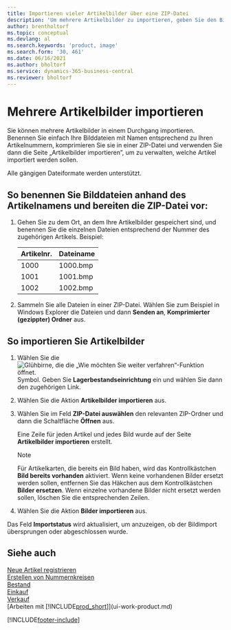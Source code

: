 ```yaml
---
title: Importieren vieler Artikelbilder über eine ZIP-Datei
description: 'Um mehrere Artikelbilder zu importieren, geben Sie den Bilddateien Namen, die den Artikelnummern entsprechen, komprimieren Sie sie in eine ZIP-Datei und verwenden Sie die Seite Artikelbilder importieren.'
author: brentholtorf
ms.topic: conceptual
ms.devlang: al
ms.search.keywords: 'product, image'
ms.search.form: '30, 461'
ms.date: 06/16/2021
ms.author: bholtorf
ms.service: dynamics-365-business-central
ms.reviewer: bholtorf
---
```

# Mehrere Artikelbilder importieren
Sie können mehrere Artikelbilder in einem Durchgang importieren. Benennen Sie einfach Ihre Bilddateien mit Namen entsprechend zu Ihren Artikelnummern, komprimieren Sie sie in einer ZIP-Datei und verwenden Sie dann die Seite „Artikelbilder importieren”, um zu verwalten, welche Artikel importiert werden sollen.

Alle gängigen Dateiformate werden unterstützt.

## So benennen Sie Bilddateien anhand des Artikelnamens und bereiten die ZIP-Datei vor:
1. Gehen Sie zu dem Ort, an dem Ihre Artikelbilder gespeichert sind, und benennen Sie die einzelnen Dateien entsprechend der Nummer des zugehörigen Artikels. Beispiel:

    |Artikelnr.|Dateiname|
    |-|-|
    |1000|1000.bmp|
    |1001|1001.bmp|
    |1002|1002.bmp|

2. Sammeln Sie alle Dateien in einer ZIP-Datei. Wählen Sie zum Beispiel in Windows Explorer die Dateien und dann **Senden an**, **Komprimierter (gezippter) Ordner** aus.     

## So importieren Sie Artikelbilder
1. Wählen Sie die ![Glühbirne, die die „Wie möchten Sie weiter verfahren“-Funktion öffnet.](media/ui-search/search_small.png "Sagen Sie mir, was Sie tun möchten") Symbol. Geben Sie **Lagerbestandseinrichtung** ein und wählen Sie dann den zugehörigen Link.
2. Wählen Sie die Aktion **Artikelbilder importieren** aus.
3. Wählen Sie im Feld **ZIP-Datei auswählen** den relevanten ZIP-Ordner und dann die Schaltfläche **Öffnen** aus.

    Eine Zeile für jeden Artikel und jedes Bild wurde auf der Seite **Artikelbilder importieren** erstellt.

    > [!NOTE]
    > Für Artikelkarten, die bereits ein Bild haben, wird das Kontrollkästchen **Bild bereits vorhanden** aktiviert. Wenn keine vorhandenen Bilder ersetzt werden sollen, entfernen Sie das Häkchen aus dem Kontrollkästchen **Bilder ersetzen**. Wenn einzelne vorhandene Bilder nicht ersetzt werden sollen, löschen Sie die entsprechenden Zeilen.

3. Wählen Sie die Aktion **Bilder importieren** aus.

Das Feld **Importstatus** wird aktualisiert, um anzuzeigen, ob der Bildimport übersprungen oder abgeschlossen wurde.       

## Siehe auch
[Neue Artikel registrieren](inventory-how-register-new-items.md)  
[Erstellen von Nummernkreisen](ui-create-number-series.md)  
[Bestand](inventory-manage-inventory.md)  
[Einkauf](purchasing-manage-purchasing.md)  
[Verkauf](sales-manage-sales.md)  
[Arbeiten mit [!INCLUDE[prod_short](includes/prod_short.md)]](ui-work-product.md)


[!INCLUDE[footer-include](includes/footer-banner.md)]
